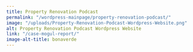 ```yaml
---
title: Property Renovation Podcast
permalink: "/wordpress-mainpage/property-renovation-podcast/"
image: "/uploads/Property-Renovation-Podcast-Wordpress-Website.png"
alt: Property Renovation Podcast Wordpress Website
link: "/case-mogul-report/"
image-alt-title: bonaverde
---
```


